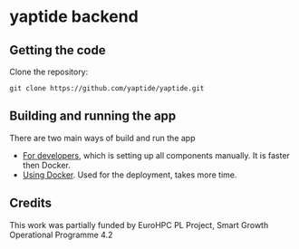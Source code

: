 # yaptide backend

## Getting the code

Clone the repository:

```shell
git clone https://github.com/yaptide/yaptide.git
```

## Building and running the app

There are two main ways of build and run the app
- [For developers](./docs/for_developers.md), which is setting up all components manually. It is faster then Docker.
- [Using Docker](./docs/using_docker.md). Used for the deployment, takes more time.


## Credits

This work was partially funded by EuroHPC PL Project, Smart Growth Operational Programme 4.2
